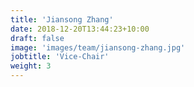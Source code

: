 ```yaml
---
title: 'Jiansong Zhang'
date: 2018-12-20T13:44:23+10:00
draft: false
image: 'images/team/jiansong-zhang.jpg'
jobtitle: 'Vice-Chair'
weight: 3
---
```


